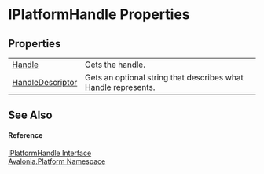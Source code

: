 # IPlatformHandle Properties




## Properties
<table>
<tr>
<td><a href="P_Avalonia_Platform_IPlatformHandle_Handle">Handle</a></td>
<td>Gets the handle.</td>
</tr>
<tr>
<td><a href="P_Avalonia_Platform_IPlatformHandle_HandleDescriptor">HandleDescriptor</a></td>
<td>Gets an optional string that describes what <a href="P_Avalonia_Platform_IPlatformHandle_Handle">Handle</a> represents.</td>
</tr>
</table>

## See Also


#### Reference
<a href="T_Avalonia_Platform_IPlatformHandle">IPlatformHandle Interface</a>  
<a href="N_Avalonia_Platform">Avalonia.Platform Namespace</a>  

